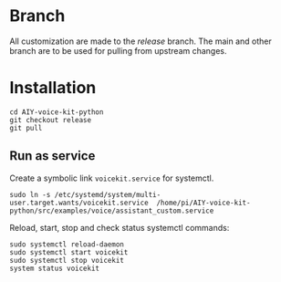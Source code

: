 
# Branch

All customization are made to the *release* branch. The main and other branch
are to be used for pulling from upstream changes.

# Installation

```
cd AIY-voice-kit-python
git checkout release
git pull
```

## Run as service

Create a symbolic link ``voicekit.service`` for systemctl.

```
sudo ln -s /etc/systemd/system/multi-user.target.wants/voicekit.service  /home/pi/AIY-voice-kit-python/src/examples/voice/assistant_custom.service
```

Reload, start, stop and check status systemctl commands:

```
sudo systemctl reload-daemon
sudo systemctl start voicekit
sudo systemctl stop voicekit
system status voicekit
```



